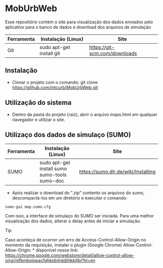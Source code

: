 # MobUrbWeb
Esse repositório contém o site para visualização dos dados enviados pelo aplicativo para o banco de dados e download dos arquivos de simulação

|Ferramenta|Instalação (Linux)|Site|
|-------------------|---------------------------|-------------------------------------------------|
|Git|sudo apt-get install git|https://git-scm.com/downloads |

## Instalação

 - Clonar o projeto com o comando: git clone https://github.com/intcurb/MobUrbWeb.git

## Utilização do sistema
 - Dentro da pasta do projeto (raiz), abrir o arquivo maps.html em qualquer navegador e utilizar o site.
 
## Utilizaço dos dados de simulaço (SUMO)
|Ferramenta|Instalação (Linux)|Site|
|-------------------|---------------------------|-------------------------------------------------|
|SUMO|sudo apt-get install sumo sumo-tools sumo-doc|https://sumo.dlr.de/wiki/Installing |

- Após realizar o download do ".zip" contento os arquivos do sumo, descompactá-los em um diretório e executar o comando:
```
sumo-gui map.sumo.cfg
```
Com isso, a interface de simulaço do SUMO ser iniciada. Para uma melhor visualização dos dados, alterar o delay antes de iniciar a simulação.
 
> [!TIP]
> Caso aconteça de ocorrer um erro de Access-Control-Allow-Origin no momento da requisição, instalar o plugin (Google Chrome) Allow-Control-Allow-Origin: * disponível nesse link: https://chrome.google.com/webstore/detail/allow-control-allow-origi/nlfbmbojpeacfghkpbjhddihlkkiljbi?hl=en
